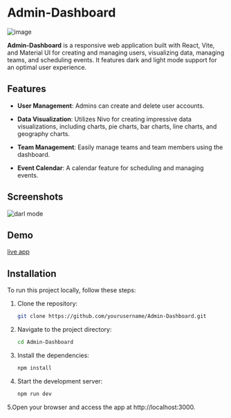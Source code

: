 # Admin-Dashboard

![image](https://github.com/abdulrahmanmahmood/Admin-Daschboard/assets/126025222/97655b97-7dac-49dd-98c5-c58d8ccb0f7f)


**Admin-Dashboard** is a responsive web application built with React, Vite, and Material UI for creating and managing users, visualizing data, managing teams, and scheduling events. It features dark and light mode support for an optimal user experience.

## Features

- **User Management**: Admins can create and delete user accounts.

- **Data Visualization**: Utilizes Nivo for creating impressive data visualizations, including charts, pie charts, bar charts, line charts, and geography charts.

- **Team Management**: Easily manage teams and team members using the dashboard.

- **Event Calendar**: A calendar feature for scheduling and managing events.

## Screenshots

![darl mode](https://github.com/abdulrahmanmahmood/Admin-Daschboard/assets/126025222/5aec5b2a-3771-4669-a50a-792b1e4281ce)


## Demo

[live app](https://admin-dashboard-d178c.web.app/faq)

## Installation

To run this project locally, follow these steps:

1. Clone the repository:

   ```bash
   git clone https://github.com/yourusername/Admin-Dashboard.git
   
2. Navigate to the project directory:

   ```bash
   cd Admin-Dashboard

3. Install the dependencies:

   ```bash
   npm install

4. Start the development server:

   ```bash
   npm run dev

5.Open your browser and access the app at http://localhost:3000.
